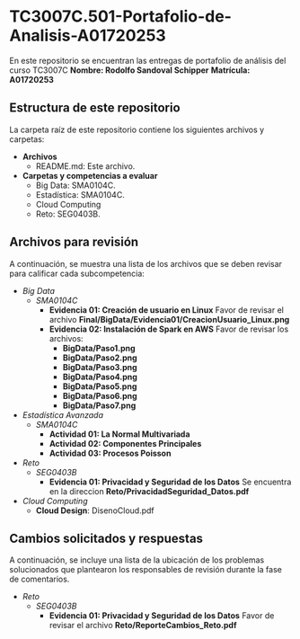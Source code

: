 # TC3007C.501-Portafolio-de-Analisis-A01720253

En este repositorio se encuentran las entregas de portafolio de análisis del curso TC3007C
**Nombre: Rodolfo Sandoval Schipper**
**Matrícula: A01720253**

## Estructura de este repositorio

La carpeta raíz de este repositorio contiene los siguientes archivos y carpetas:

- **Archivos**
  - README.md: Este archivo.
- **Carpetas y competencias a evaluar**
  - Big Data: SMA0104C.
  - Estadística: SMA0104C.
  - Cloud Computing
  - Reto: SEG0403B.

## Archivos para revisión

A continuación, se muestra una lista de los archivos que se deben revisar para calificar cada subcompetencia:

- *Big Data*
  - *SMA0104C*
    - **Evidencia 01: Creación de usuario en Linux** Favor de revisar el archivo **Final/BigData/Evidencia01/CreacionUsuario_Linux.png**
    - **Evidencia 02: Instalación de Spark en AWS** Favor de revisar los archivos:
      - **BigData/Paso1.png**
      - **BigData/Paso2.png**
      - **BigData/Paso3.png**
      - **BigData/Paso4.png**
      - **BigData/Paso5.png**
      - **BigData/Paso6.png**
      - **BigData/Paso7.png**
- *Estadística Avanzada*
  - *SMA0104C*
    - **Actividad 01: La Normal Multivariada** 
    - **Actividad 02: Componentes Principales**
    - **Actividad 03: Procesos Poisson**
- *Reto*
  - *SEG0403B*
    - **Evidencia 01: Privacidad y Seguridad de los Datos** Se encuentra en la direccion **Reto/PrivacidadSeguridad_Datos.pdf**
- *Cloud Computing*
  - **Cloud Design**: DisenoCloud.pdf

## Cambios solicitados y respuestas

A continuación, se incluye una lista de la ubicación de los problemas solucionados que plantearon los responsables de revisión durante la fase de comentarios.

- *Reto*
  - *SEG0403B*
    - **Evidencia 01: Privacidad y Seguridad de los Datos** Favor de revisar el archivo **Reto/ReporteCambios_Reto.pdf**
